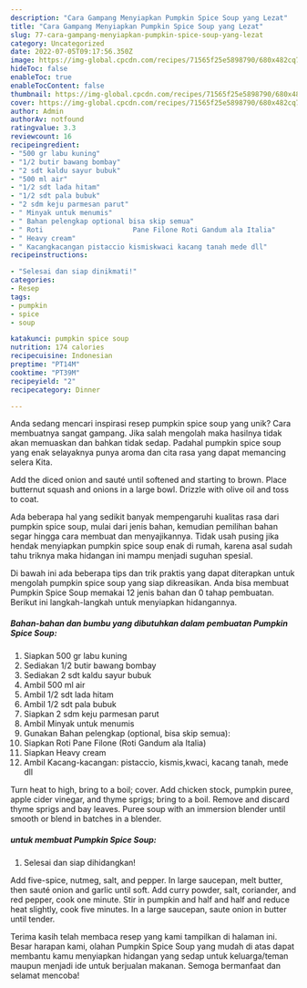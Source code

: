 ```yaml
---
description: "Cara Gampang Menyiapkan Pumpkin Spice Soup yang Lezat"
title: "Cara Gampang Menyiapkan Pumpkin Spice Soup yang Lezat"
slug: 77-cara-gampang-menyiapkan-pumpkin-spice-soup-yang-lezat
category: Uncategorized
date: 2022-07-05T09:17:56.350Z
image: https://img-global.cpcdn.com/recipes/71565f25e5898790/680x482cq70/pumpkin-spice-soup-foto-resep-utama.jpg
hideToc: false
enableToc: true
enableTocContent: false
thumbnail: https://img-global.cpcdn.com/recipes/71565f25e5898790/680x482cq70/pumpkin-spice-soup-foto-resep-utama.jpg
cover: https://img-global.cpcdn.com/recipes/71565f25e5898790/680x482cq70/pumpkin-spice-soup-foto-resep-utama.jpg
author: Admin
authorAv: notfound
ratingvalue: 3.3
reviewcount: 16
recipeingredient:
- "500 gr labu kuning"
- "1/2 butir bawang bombay"
- "2 sdt kaldu sayur bubuk"
- "500 ml air"
- "1/2 sdt lada hitam"
- "1/2 sdt pala bubuk"
- "2 sdm keju parmesan parut"
- " Minyak untuk menumis"
- " Bahan pelengkap optional bisa skip semua"
- " Roti                      Pane Filone Roti Gandum ala Italia"
- " Heavy cream"
- " Kacangkacangan pistaccio kismiskwaci kacang tanah mede dll"
recipeinstructions:

- "Selesai dan siap dinikmati!"
categories:
- Resep
tags:
- pumpkin
- spice
- soup

katakunci: pumpkin spice soup 
nutrition: 174 calories
recipecuisine: Indonesian
preptime: "PT14M"
cooktime: "PT39M"
recipeyield: "2"
recipecategory: Dinner

---
```





Anda sedang mencari inspirasi resep pumpkin spice soup yang unik? Cara membuatnya sangat gampang. Jika salah mengolah maka hasilnya tidak akan memuaskan dan bahkan tidak sedap. Padahal pumpkin spice soup yang enak selayaknya punya aroma dan cita rasa yang dapat memancing selera Kita.





Add the diced onion and sauté until softened and starting to brown. Place butternut squash and onions in a large bowl. Drizzle with olive oil and toss to coat.

Ada beberapa hal yang sedikit banyak mempengaruhi kualitas rasa dari pumpkin spice soup, mulai dari jenis bahan, kemudian pemilihan bahan segar hingga cara membuat dan menyajikannya. Tidak usah pusing jika hendak menyiapkan pumpkin spice soup enak di rumah, karena asal sudah tahu triknya maka hidangan ini mampu menjadi suguhan spesial.






Di bawah ini ada beberapa tips dan trik praktis yang dapat diterapkan untuk mengolah pumpkin spice soup yang siap dikreasikan. Anda bisa membuat Pumpkin Spice Soup memakai 12 jenis bahan dan 0 tahap pembuatan. Berikut ini langkah-langkah untuk menyiapkan hidangannya.

<!--inarticleads1-->

##### Bahan-bahan dan bumbu yang dibutuhkan dalam pembuatan Pumpkin Spice Soup:

1. Siapkan 500 gr labu kuning
1. Sediakan 1/2 butir bawang bombay
1. Sediakan 2 sdt kaldu sayur bubuk
1. Ambil 500 ml air
1. Ambil 1/2 sdt lada hitam
1. Ambil 1/2 sdt pala bubuk
1. Siapkan 2 sdm keju parmesan parut
1. Ambil  Minyak untuk menumis
1. Gunakan  Bahan pelengkap (optional, bisa skip semua):
1. Siapkan  Roti                      Pane Filone (Roti Gandum ala Italia)
1. Siapkan  Heavy cream
1. Ambil  Kacang-kacangan: pistaccio, kismis,kwaci, kacang tanah, mede dll


Turn heat to high, bring to a boil; cover. Add chicken stock, pumpkin puree, apple cider vinegar, and thyme sprigs; bring to a boil. Remove and discard thyme sprigs and bay leaves. Puree soup with an immersion blender until smooth or blend in batches in a blender. 

<!--inarticleads2-->

#####  untuk membuat Pumpkin Spice Soup:


1. Selesai dan siap dihidangkan!

Add five-spice, nutmeg, salt, and pepper. In large saucepan, melt butter, then sauté onion and garlic until soft. Add curry powder, salt, coriander, and red pepper, cook one minute. Stir in pumpkin and half and half and reduce heat slightly, cook five minutes. In a large saucepan, saute onion in butter until tender. 

Terima kasih telah membaca resep yang kami tampilkan di halaman ini. Besar harapan kami, olahan Pumpkin Spice Soup yang mudah di atas dapat membantu kamu menyiapkan hidangan yang sedap untuk keluarga/teman maupun menjadi ide untuk berjualan makanan. Semoga bermanfaat dan selamat mencoba!
